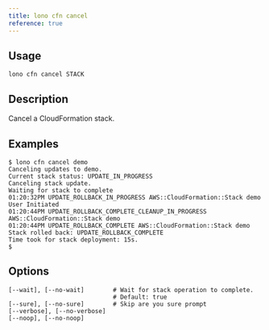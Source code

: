 ```yaml
---
title: lono cfn cancel
reference: true
---
```


## Usage

    lono cfn cancel STACK

## Description

Cancel a CloudFormation stack.

## Examples

    $ lono cfn cancel demo
    Canceling updates to demo.
    Current stack status: UPDATE_IN_PROGRESS
    Canceling stack update.
    Waiting for stack to complete
    01:20:32PM UPDATE_ROLLBACK_IN_PROGRESS AWS::CloudFormation::Stack demo User Initiated
    01:20:44PM UPDATE_ROLLBACK_COMPLETE_CLEANUP_IN_PROGRESS AWS::CloudFormation::Stack demo
    01:20:44PM UPDATE_ROLLBACK_COMPLETE AWS::CloudFormation::Stack demo
    Stack rolled back: UPDATE_ROLLBACK_COMPLETE
    Time took for stack deployment: 15s.
    $


## Options

```
[--wait], [--no-wait]        # Wait for stack operation to complete.
                             # Default: true
[--sure], [--no-sure]        # Skip are you sure prompt
[--verbose], [--no-verbose]  
[--noop], [--no-noop]        
```

